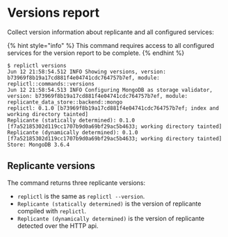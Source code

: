 # Versions report
Collect version information about replicante and all configured services:

{% hint style="info" %}
This command requires access to all configured services for the version report to be complete.
{% endhint %}

```text
$ replictl versions
Jun 12 21:58:54.512 INFO Showing versions, version: b73969f8b19a17cd881f4e04741cdc764757b7ef, module: replictl::commands::versions
Jun 12 21:58:54.513 INFO Configuring MongoDB as storage validator, version: b73969f8b19a17cd881f4e04741cdc764757b7ef, module: replicante_data_store::backend::mongo
replictl: 0.1.0 [b73969f8b19a17cd881f4e04741cdc764757b7ef; index and working directory tainted]
Replicante (statically determined): 0.1.0 [f7a52185302d119cc1707b9d0a69bf29ac5b4633; working directory tainted]
Replicante (dynamically determined): 0.1.0 [f7a52185302d119cc1707b9d0a69bf29ac5b4633; working directory tainted]
Store: MongoDB 3.6.4
```

## Replicante versions
The command returns three replicante versions:

  * `replictl` is the same as `replictl --version`.
  * `Replicante (statically determined)` is the version of replicante compiled with `replictl`.
  * `Replicante (dynamically determined)` is the version of replicante detected over the HTTP api.

